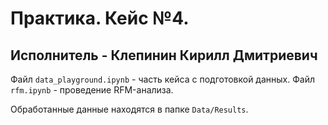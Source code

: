 # Практика. Кейс №4.
## Исполнитель - Клепинин Кирилл Дмитриевич

Файл `data_playground.ipynb` - часть кейса с подготовкой данных.
Файл `rfm.ipynb` - проведение RFM-анализа.

Обработанные данные находятся в папке `Data/Results`.
